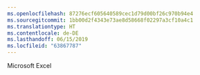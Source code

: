```yaml
---
ms.openlocfilehash: 87276ecf605640589cec1d79d00bf26c970b94e4
ms.sourcegitcommit: 1bb00d2f4343e73ae8d58668f02297a3cf10a4c1
ms.translationtype: HT
ms.contentlocale: de-DE
ms.lasthandoff: 06/15/2019
ms.locfileid: "63867787"
---
```

Microsoft Excel